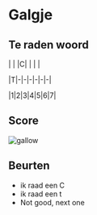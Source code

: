 # Galgje

## Te raden woord

| | |C| | | |

|T|-|-|-|-|-|-|

|1|2|3|4|5|6|7|

## Score
![gallow](./images/1.png)

## Beurten
* ik raad een C
* ik raad een t
* Not good, next one

